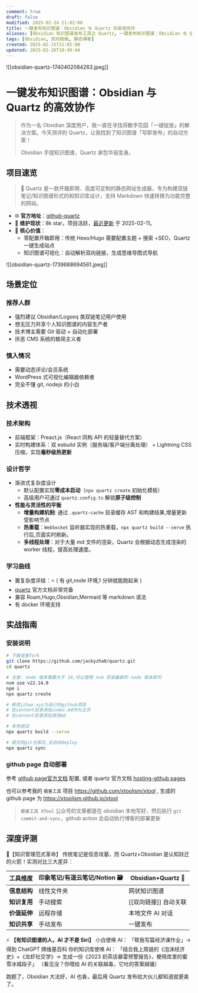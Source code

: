 ```yaml
---
comment: true
draft: false
modified: 2025-02-24 21:02:06
title: 一键发布知识图谱：Obsidian 与 Quartz 的高效协作
aliases: [Obsidian 知识图谱发布工具之 Quartz, 一键发布知识图谱：Obsidian 与 Quartz 的高效协作, 双链笔记的工程化部署：基于 Obsidian 与 Quartz 的自动化实践, 双链笔记的自动发布：Obsidian+Quartz, 双链笔记的自动发布：Obsidian+Quartz 的解决方案]
tags: [Obsidian, 双向链接, 静态博客]
created: 2025-02-15T21:02:00
updated: 2025-02-26T10:49:44
---
```


![[obsidian-quartz-1740402084263.jpeg]]

# 一键发布知识图谱：Obsidian 与 Quartz 的高效协作

> 作为一名 Obsidian 深度用户，我一直在寻找将数字花园「一键绽放」的解决方案。今天测评的 Quartz，让我找到了知识图谱「写即发布」的自动方案！
>
> Obsidian 手搓知识图谱，Quartz 承包华丽变身。

## 项目速览

> 🔖 Quartz 是一款开箱即用、高度可定制的静态网站生成器，专为构建双链笔记/知识图谱形式的和知识库设计，支持 Markdown 快速转换为功能完整的网站。

* 🌐 **官方地址**：[github-quartz](https://github.com/jackyzha0/quartz)
* 👨 **维护现状**：8k star，项目活跃，[最近更新](https://github.com/jackyzha0/quartz/commits/v4/) 于 2025-02-11。
* 📌 **核心价值**：
	* 零配置开箱即用：传统 Hexo/Hugo 需要配置主题 + 搜索 +SEO，Quartz 一键生成站点
	* 知识图谱可视化：自动解析双向链接，生成思维导图式导航

![[obsidian-quartz-1739688694561.jpeg]]

## 场景定位

### 推荐人群

* 强烈建议 Obsidian/Logseq 类双链笔记用户使用
* 想无压力共享个人知识图谱的内容生产者
* 技术博主需要 Git 驱动 + 自动化部署
* 厌恶 CMS 系统的极简主义者

### 慎入情况

* 需要动态评论/会员系统
* WordPress 式可视化编辑器依赖者
* 完全不懂 git, nodejs 的小白

## 技术透视

### 技术架构

* 前端框架：Preact.js（React 同构 API 的轻量替代方案）
* 实时构建体系：双 esbuild 实例（服务端/客户端分离处理） + Lightning CSS 压缩，实现**毫秒级热更新**

### 设计哲学

* 渐进式复杂度设计
	* 默认配置实现**零成本启动**（`npx quartz create` 初始化模板）
	* 高级用户可通过 `quartz.config.ts` 解锁**原子级控制**
* **性能与灵活性的平衡**
	* **增量构建机制**: 通过 `.quartz-cache` 目录缓存 AST 和构建结果,增量更新受影响节点
	* **热重载**：`WebSocket` 监听器实现的热重载，`npx quartz build --serve` 执行后,页面实时刷新。
	* **多线程处理**：对于大量 md 文件的渲染，Quartz 会根据动态生成渲染的 worker 线程，提高处理速度。

### 学习曲线

* 置复杂度评级：⭐️ ( 有 git,node 环境,1 分钟就能跑起来 )
* [quartz](https://quartz.jzhao.xyz/) 官方文档非常完备
* 兼容 Roam,Hugo,Obsidian,Mermaid 等 markdown 语法
* 有 docker 环境支持

## 实战指南

### 安装说明

```bash
# 下载或者fork
git clone https://github.com/jackyzha0/quartz.git
cd quartz

# 注意: node 版本需要大于 19,可以使用 nvm 安装最新的 node 版本即可
nvm use v22.14.0
npm i
npx quartz create

# 修改jzhao.xyz为自己的github项目
# 在content目录添加index.md作为主页
# 在content目录添加其他md

# 本地调试
npx quartz build --serve

# 提交到git仓库后,会自动deploy
npx quartz sync
```

### github page 自动部署

参考 [github page官方文档](https://docs.github.com/zh/pages/getting-started-with-github-pages/configuring-a-publishing-source-for-your-github-pages-site) 配置, 或者 quartz 官方文档 [hosting-github pages](https://quartz.jzhao.xyz/hosting#github-pages)

也可以参考我的 `极客工具` 项目  <https://github.com/xtoolism/xtool>  ,
生成的 github page 为 <https://xtoolism.github.io/xtool>

> `极客工具 XTool` 公众号的文章都是在 obsidian 本地写好，然后执行 `git commit-and-sync`，github action 会自动执行博客的部署更新

## 深度评测

💎【知识管理范式革命】
传统笔记是信息坟墓，而 Quartz+Obsidian 是认知跃迁的火箭！实测对比三大差异：

| 工具维度     | 印象笔记/有道云笔记/Notion 🗃️ | Obsidian+Quartz 🧠 |
| -------- | --------------------- | ------------------ |
| **信息结构** | 线性文件夹                 | 网状知识图谱             |
| **知识复用** | 手动搜索                  | [[双向链接]] 自动关联      |
| **价值延伸** | 远程存储                  | 本地文件 AI 对话         |
| **知识共享** | 手动发布                  | 一键发布               |

⚡ **【有知识图谱的人，AI 才不是 Siri】**
小白使唤 AI：
「帮我写篇经济课作业」→ 得到 ChatGPT 牌维基百科
你的知识库使唤 AI：
「结合我上周链的《泡沫经济史》+《龙虾社交学》→ 生成一份《2023 奶茶店暴雷预警报告》，梗用库里的蜜雪冰城段子」
（看见没？你喂给 AI 的关联越毒，它吐的答案越骚）

跑题了，Obsidian 大法好，AI 也香，最后用 Quartz 发布给大伙儿都知道就更美了。
